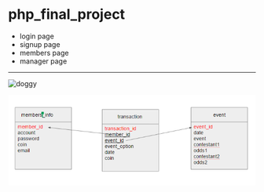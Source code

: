 # php_final_project

* login page
* signup page
* members page
* manager page
---
![doggy](https://p2.bahamut.com.tw/HOME/creationCover/26/0003304726_B.PNG)

![pic](erd.png)
